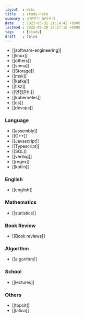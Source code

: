```yaml
---
layout  : wiki
title   : study-note
summary : 공부한거 모아두기
date    : 2022-03-31 11:14:42 +0900
lastmod : 2022-09-28 17:27:10 +0900
tags    : [study]
draft   : false
---
```


- [[software-engineering]]
- [[linux]]
- [[others]]
- [[soma]]
- [[Storage]]
- [[msk]]
- [[kafka]]
- [[tikz]]
- [[면접준비]]
- [[kubernetes]]
- [[cs]]
- [[devops]]

### Language
- [[assembly]]
- [[C++]]
- [[Javascript]]
- [[Typescript]]
- [[SQL]]
- [[verilog]]
- [[regex]]
- [[kotlin]]

### English
- [[english]]

### Mathematics
- [[statistics]]

### Book Review
- [[Book reviews]]

### Algorithm
- [[algorithm]]

### School
- [[lectures]]

### Others
- [[topcit]]
- [[latina]]
